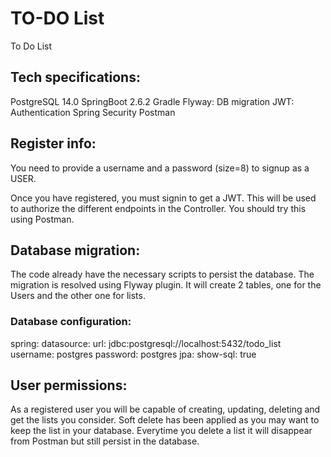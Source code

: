 # TO-DO List

To Do List

## Tech specifications:

PostgreSQL 14.0
SpringBoot 2.6.2
Gradle
Flyway: DB migration
JWT: Authentication
Spring Security
Postman 

## Register info:

You need to provide a username and a password (size=8) to signup as a USER.

Once you have registered, you must signin to get a JWT. This will be used to authorize the different endpoints in the Controller.
You should try this using Postman.

## Database migration:

The code already have the necessary scripts to persist the database.
The migration is resolved using Flyway plugin. It will create 2 tables, one for the Users and the other one for lists.

### Database configuration:
spring:
datasource:
    url: jdbc:postgresql://localhost:5432/todo_list
    username: postgres
    password: postgres
jpa:
    show-sql: true

## User permissions:

As a registered user you will be capable of creating, updating, deleting and get the lists you consider.
Soft delete has been applied as you may want to keep the list in your database. Everytime you delete a list it will disappear from Postman but still persist in the database.




